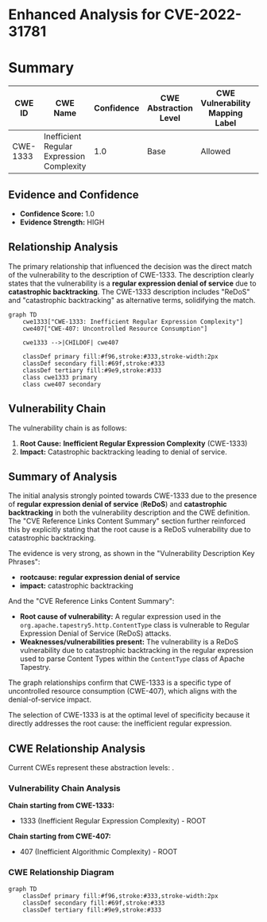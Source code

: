 # Enhanced Analysis for CVE-2022-31781

# Summary
| CWE ID | CWE Name | Confidence | CWE Abstraction Level | CWE Vulnerability Mapping Label | CWE-Vulnerability Mapping Notes |
|---|---|---|---|---|---|
| CWE-1333 | Inefficient Regular Expression Complexity | 1.0 | Base | Allowed | Primary CWE |

## Evidence and Confidence

*   **Confidence Score:** 1.0
*   **Evidence Strength:** HIGH

## Relationship Analysis
The primary relationship that influenced the decision was the direct match of the vulnerability to the description of CWE-1333. The description clearly states that the vulnerability is a **regular expression denial of service** due to **catastrophic backtracking**. The CWE-1333 description includes "ReDoS" and "catastrophic backtracking" as alternative terms, solidifying the match.

```mermaid
graph TD
    cwe1333["CWE-1333: Inefficient Regular Expression Complexity"]
    cwe407["CWE-407: Uncontrolled Resource Consumption"]
    
    cwe1333 -->|CHILDOF| cwe407
    
    classDef primary fill:#f96,stroke:#333,stroke-width:2px
    classDef secondary fill:#69f,stroke:#333
    classDef tertiary fill:#9e9,stroke:#333
    class cwe1333 primary
    class cwe407 secondary
```

## Vulnerability Chain
The vulnerability chain is as follows:
1.  **Root Cause:** **Inefficient Regular Expression Complexity** (CWE-1333)
2.  **Impact:** Catastrophic backtracking leading to denial of service.

## Summary of Analysis
The initial analysis strongly pointed towards CWE-1333 due to the presence of **regular expression denial of service** (**ReDoS**) and **catastrophic backtracking** in both the vulnerability description and the CWE definition. The "CVE Reference Links Content Summary" section further reinforced this by explicitly stating that the root cause is a ReDoS vulnerability due to catastrophic backtracking.

The evidence is very strong, as shown in the "Vulnerability Description Key Phrases":
*   **rootcause:** **regular expression denial of service**
*   **impact:** catastrophic backtracking

And the "CVE Reference Links Content Summary":
*   **Root cause of vulnerability:** A regular expression used in the `org.apache.tapestry5.http.ContentType` class is vulnerable to Regular Expression Denial of Service (ReDoS) attacks.
*   **Weaknesses/vulnerabilities present:** The vulnerability is a ReDoS vulnerability due to catastrophic backtracking in the regular expression used to parse Content Types within the `ContentType` class of Apache Tapestry.

The graph relationships confirm that CWE-1333 is a specific type of uncontrolled resource consumption (CWE-407), which aligns with the denial-of-service impact.

The selection of CWE-1333 is at the optimal level of specificity because it directly addresses the root cause: the inefficient regular expression.


## CWE Relationship Analysis

Current CWEs represent these abstraction levels: .


### Vulnerability Chain Analysis

**Chain starting from CWE-1333:**
- 1333 (Inefficient Regular Expression Complexity) - ROOT


**Chain starting from CWE-407:**
- 407 (Inefficient Algorithmic Complexity) - ROOT



### CWE Relationship Diagram

```mermaid
graph TD
    classDef primary fill:#f96,stroke:#333,stroke-width:2px
    classDef secondary fill:#69f,stroke:#333
    classDef tertiary fill:#9e9,stroke:#333
```